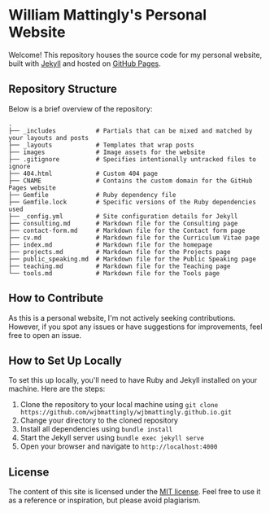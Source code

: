 # William Mattingly's Personal Website

Welcome! This repository houses the source code for my personal website, built with [Jekyll](https://jekyllrb.com/) and hosted on [GitHub Pages](https://pages.github.com/).

## Repository Structure

Below is a brief overview of the repository:

```
.
├── _includes           # Partials that can be mixed and matched by your layouts and posts
├── _layouts            # Templates that wrap posts
├── images              # Image assets for the website
├── .gitignore          # Specifies intentionally untracked files to ignore
├── 404.html            # Custom 404 page
├── CNAME               # Contains the custom domain for the GitHub Pages website
├── Gemfile             # Ruby dependency file
├── Gemfile.lock        # Specific versions of the Ruby dependencies used
├── _config.yml         # Site configuration details for Jekyll
├── consulting.md       # Markdown file for the Consulting page
├── contact-form.md     # Markdown file for the Contact form page
├── cv.md               # Markdown file for the Curriculum Vitae page
├── index.md            # Markdown file for the homepage
├── projects.md         # Markdown file for the Projects page
├── public_speaking.md  # Markdown file for the Public Speaking page
├── teaching.md         # Markdown file for the Teaching page
└── tools.md            # Markdown file for the Tools page
```

## How to Contribute

As this is a personal website, I'm not actively seeking contributions. However, if you spot any issues or have suggestions for improvements, feel free to open an issue.

## How to Set Up Locally

To set this up locally, you'll need to have Ruby and Jekyll installed on your machine. Here are the steps:

1. Clone the repository to your local machine using `git clone https://github.com/wjbmattingly/wjbmattingly.github.io.git`
2. Change your directory to the cloned repository
3. Install all dependencies using `bundle install`
4. Start the Jekyll server using `bundle exec jekyll serve`
5. Open your browser and navigate to `http://localhost:4000`

## License

The content of this site is licensed under the [MIT license](https://opensource.org/licenses/MIT). Feel free to use it as a reference or inspiration, but please avoid plagiarism.
